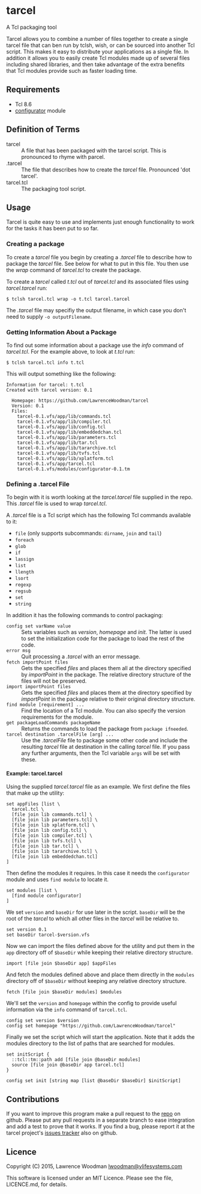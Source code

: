 tarcel
======
A Tcl packaging tool

Tarcel allows you to combine a number of files together to create a single tarcel file that can ben run by tclsh, wish, or can be sourced into another Tcl script.  This makes it easy to distribute your applications as a single file.  In addition it allows you to easily create Tcl modules made up of several files including shared libraries, and then take advantage of the extra benefits that Tcl modules provide such as faster loading time.

Requirements
------------
*  Tcl 8.6
*  [configurator](https://github.com/LawrenceWoodman/configurator_tcl) module

Definition of Terms
-------------------
<dl>
  <dt>tarcel</dt>
  <dd>A file that has been packaged with the tarcel script.  This is pronounced to rhyme with parcel.</dd>
  <dt>.tarcel</dt>
  <dd>The file that describes how to create the <em>tarcel</em> file.  Pronounced 'dot tarcel'.</dd>
  <dt>tarcel.tcl</dt>
  <dd>The packaging tool script.</dd>
</dl>

Usage
-----
Tarcel is quite easy to use and implements just enough functionality to work for the tasks it has been put to so far.

### Creating a package ###
To create a _tarcel_ file you begin by creating a _.tarcel_ file to describe how to package the _tarcel_ file.  See below for what to put in this file.  You then use the _wrap_ command of _tarcel.tcl_ to create the package.

To create a _tarcel_ called _t.tcl_ out of _tarcel.tcl_ and its associated files using _tarcel.tarcel_ run:

    $ tclsh tarcel.tcl wrap -o t.tcl tarcel.tarcel

The <em>.tarcel</em> file may specifiy the output filename, in which case you don't need to supply `-o outputFilename`.

### Getting Information About a Package ###
To find out some information about a package use the _info_ command of _tarcel.tcl_.  For the example above, to look at _t.tcl_ run:

    $ tclsh tarcel.tcl info t.tcl

This will output something like the following:

    Information for tarcel: t.tcl
    Created with tarcel version: 0.1

      Homepage: https://github.com/LawrenceWoodman/tarcel
      Version: 0.1
      Files:
        tarcel-0.1.vfs/app/lib/commands.tcl
        tarcel-0.1.vfs/app/lib/compiler.tcl
        tarcel-0.1.vfs/app/lib/config.tcl
        tarcel-0.1.vfs/app/lib/embeddedchan.tcl
        tarcel-0.1.vfs/app/lib/parameters.tcl
        tarcel-0.1.vfs/app/lib/tar.tcl
        tarcel-0.1.vfs/app/lib/tararchive.tcl
        tarcel-0.1.vfs/app/lib/tvfs.tcl
        tarcel-0.1.vfs/app/lib/xplatform.tcl
        tarcel-0.1.vfs/app/tarcel.tcl
        tarcel-0.1.vfs/modules/configurator-0.1.tm


### Defining a .tarcel File ###
To begin with it is worth looking at the _tarcel.tarcel_ file supplied in the repo.  This _.tarcel_ file is used to wrap _tarcel.tcl_.

A _.tarcel_ file is a Tcl script which has the following Tcl commands available to it:

* `file` (only supports subcommands: `dirname`, `join` and `tail`)
* `foreach`
* `glob`
* `if`
* `lassign`
* `list`
* `llength`
* `lsort`
* `regexp`
* `regsub`
* `set`
* `string`

In addition it has the following commands to control packaging:
<dl>
  <dt><code>config set varName value</code></dt>
  <dd>Sets variables such as <em>version</em>, <em>homepage</em> and <em>init</em>.  The latter is used to set the initialization code for the package to load the rest of the code.</dd>

  <dt><code>error msg</code></dt>
  <dd>Quit processing a <em>.tarcel</em> with an error message.</dd>

  <dt><code>fetch importPoint files</code></dt>
  <dd>Gets the specified <em>files</em> and places them all at the directory specified by <em>importPoint</em> in the package.  The relative directory structure of the files will not be preserved.</dd>

  <dt><code>import importPoint files</code></dt>
  <dd>Gets the specified <em>files</em> and places them at the directory specified by <em>importPoint</em> in the package relative to their original directory structure.</dd>

  <dt><code>find module [requirement] ...</code></dt>
  <dd>Find the location of a Tcl module.  You can also specify the version requirements for the module.</dd>

  <dt><code>get packageLoadCommands packageName</code></dt>
  <dd>Returns the commands to load the package from <code>package ifneeded</code>.</dd>

  <dt><code>tarcel destination .tarcelFile [arg] ...</code></dt>
  <dd>Use the <em>.tarcelFile</em> file to package some other code and include the resulting <em>tarcel</em> file at destination in the calling <em>tarcel</em> file.  If you pass any further arguments, then the Tcl variable <code>args</code> will be set with these.</dd>
</dl>

#### Example: tarcel.tarcel ####
Using the supplied _tarcel.tarcel_ file as an example.  We first define the files that make up the utility:

    set appFiles [list \
      tarcel.tcl \
      [file join lib commands.tcl] \
      [file join lib parameters.tcl] \
      [file join lib xplatform.tcl] \
      [file join lib config.tcl] \
      [file join lib compiler.tcl] \
      [file join lib tvfs.tcl] \
      [file join lib tar.tcl] \
      [file join lib tararchive.tcl] \
      [file join lib embeddedchan.tcl]
    ]

Then define the modules it requires.  In this case it needs the `configurator` module and uses `find module` to locate it.

    set modules [list \
      [find module configurator]
    ]

We set `version` and `baseDir` for use later in the script.  `baseDir` will be the root of the _tarcel_ to which all other files in the _tarcel_ will be relative to.

    set version 0.1
    set baseDir tarcel-$version.vfs

Now we can import the files defined above for the utility and put them in the `app` directory off of `$baseDir` while keeping their relative directory structure.

    import [file join $baseDir app] $appFiles

And fetch the modules defined above and place them directly in the `modules` directory off of `$baseDir` without keeping any relative directory structure.

    fetch [file join $baseDir modules] $modules

We'll set the `version` and `homepage` within the config to provide useful information via the `info` command of `tarcel.tcl`.

    config set version $version
    config set homepage "https://github.com/LawrenceWoodman/tarcel"

Finally we set the script which will start the application.  Note that it adds the modules directory to the list of paths that are searched for modules.

    set initScript {
      ::tcl::tm::path add [file join @baseDir modules]
      source [file join @baseDir app tarcel.tcl]
    }

    config set init [string map [list @baseDir $baseDir] $initScript]


Contributions
-------------
If you want to improve this program make a pull request to the [repo](https://github.com/LawrenceWoodman/tarcel) on github.  Please put any pull requests in a separate branch to ease integration and add a test to prove that it works.  If you find a bug, please report it at the tarcel project's [issues tracker](https://github.com/LawrenceWoodman/tarcel/issues) also on github.

Licence
-------
Copyright (C) 2015, Lawrence Woodman <lwoodman@vlifesystems.com>

This software is licensed under an MIT Licence.  Please see the file, LICENCE.md, for details.
